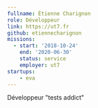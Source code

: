 ```yaml
---
fullname: Étienne Charignon
role: Développeur
link: https://ut7.fr
github: etiennecharignon
missions:
  - start: '2018-10-24'
    end: '2020-06-30'
    status: service
    employer: ut7
startups:
    - eva
---
```


Développeur "tests addict"
